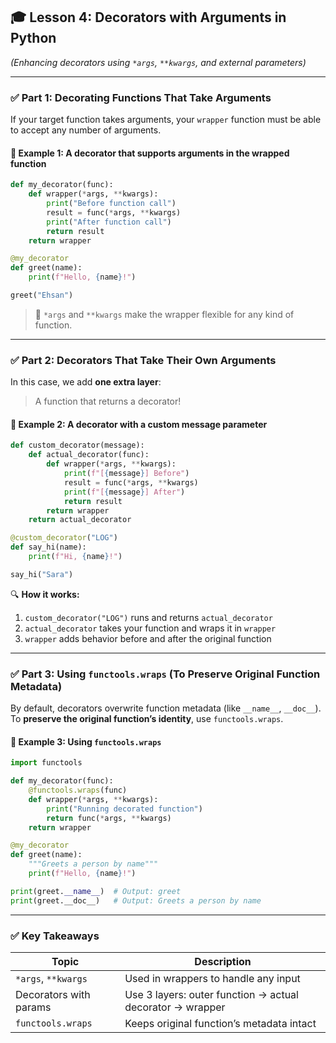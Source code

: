 ## 🎓 **Lesson 4: Decorators with Arguments in Python**

*(Enhancing decorators using `*args`, `**kwargs`, and external parameters)*

---

### ✅ Part 1: Decorating Functions That Take Arguments

If your target function takes arguments, your `wrapper` function must be able to accept any number of arguments.

#### 📌 Example 1: A decorator that supports arguments in the wrapped function

```python
def my_decorator(func):
    def wrapper(*args, **kwargs):
        print("Before function call")
        result = func(*args, **kwargs)
        print("After function call")
        return result
    return wrapper

@my_decorator
def greet(name):
    print(f"Hello, {name}!")

greet("Ehsan")
```

> 🧠 `*args` and `**kwargs` make the wrapper flexible for any kind of function.

---

### ✅ Part 2: Decorators That **Take Their Own Arguments**

In this case, we add **one extra layer**:

> A function that returns a decorator!

#### 📌 Example 2: A decorator with a custom message parameter

```python
def custom_decorator(message):
    def actual_decorator(func):
        def wrapper(*args, **kwargs):
            print(f"[{message}] Before")
            result = func(*args, **kwargs)
            print(f"[{message}] After")
            return result
        return wrapper
    return actual_decorator

@custom_decorator("LOG")
def say_hi(name):
    print(f"Hi, {name}!")

say_hi("Sara")
```

🔍 **How it works:**

1. `custom_decorator("LOG")` runs and returns `actual_decorator`
2. `actual_decorator` takes your function and wraps it in `wrapper`
3. `wrapper` adds behavior before and after the original function

---

### ✅ Part 3: Using `functools.wraps` (To Preserve Original Function Metadata)

By default, decorators overwrite function metadata (like `__name__`, `__doc__`).
To **preserve the original function’s identity**, use `functools.wraps`.

#### 📌 Example 3: Using `functools.wraps`

```python
import functools

def my_decorator(func):
    @functools.wraps(func)
    def wrapper(*args, **kwargs):
        print("Running decorated function")
        return func(*args, **kwargs)
    return wrapper

@my_decorator
def greet(name):
    """Greets a person by name"""
    print(f"Hello, {name}!")

print(greet.__name__)  # Output: greet
print(greet.__doc__)   # Output: Greets a person by name
```

---

### ✅ Key Takeaways

| Topic                  | Description                                               |
| ---------------------- | --------------------------------------------------------- |
| `*args`, `**kwargs`    | Used in wrappers to handle any input                      |
| Decorators with params | Use 3 layers: outer function → actual decorator → wrapper |
| `functools.wraps`      | Keeps original function’s metadata intact                 |
